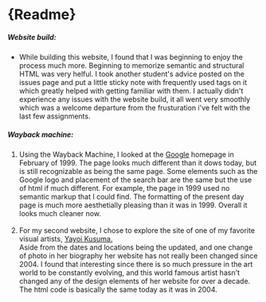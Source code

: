 <h1>{Readme}</h1>

  
  <p>
  <b><h5>Website build: </h5></b>
     <ul> 
     <li>While building this website, I found that I was beginning
     to enjoy the process much more.  Beginning to memorize
     semantic and structural HTML was very helful.  I took
     another student's advice posted on the issues page and
     put a little sticky note with frequently used tags on
     it which greatly helped with getting familiar with them.
     I actually didn't experience any issues with the website
     build, it all went very smoothly which was a welcome
     departure from the frusturation i've felt with the last
     few assignments.</li>
     </ul>

</p>


<p>
    <b><h5>Wayback machine:</h5></b>
        <ol>
          <li>
            Using the Wayback Machine, I looked at the <a href="http://google.com">Google</a>
            homepage in February of 1999.  The page looks much
            different than it dows today, but is still recognizable
            as being the same page.  Some elements such as the
            Google logo and placement of the search bar are the same
            but the use of html if much different.  For example,
            the page in 1999 used no semantic markup that I could
            find. The formatting of the present day page is
            much more aesthetially pleasing than it was in 1999.
            Overall it looks much cleaner now.
          </li>
          <br>
          <li>
            For my second website, I chose to explore the site
            of one of my favorite visual artists, <a href="http://www.yayoi-kusama.jp/e/information/index.html">Yayoi Kusuma.</a></li>
            Aside from the dates and locations being the updated,
            and one change of photo in her biography her website
            has not really been changed since 2004.  I
            found that interesting since there is so much
            pressure in the art world to be constantly evolving,
            and this world famous artist hasn't changed any of
            the design elements of her website for over a decade.
            The html code is basically the same today as it was
            in 2004.
          
